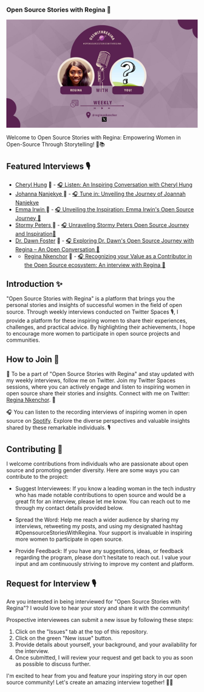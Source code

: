 ### Open Source Stories with Regina 🌟

![Banner](<New Logo OPEN SOURCE STORIES WITH REGINA (Postcard).jpg>)


Welcome to Open Source Stories with Regina: Empowering Women in Open-Source Through Storytelling! 💪📚

## Featured Interviews 🎙️

- [Cheryl Hung](https://www.oicheryl.com/about/) 👩 - [🎧 Listen: An Inspiring Conversation with Cheryl Hung](https://podcasters.spotify.com/pod/pod/show/reginankenchor/episodes/An-Interview-with-Cheryl-Hung-Episode-1-e2421ud)
- [Johanna Nanjekye ](https://twitter.com/Captain_Joannah)  👩 - [🎧 Tune in: Unveiling the Journey of Joannah Nanjekye](https://podcasters.spotify.com/pod/show/reginankenchor/episodes/An-Interview-with-Joannah-Nanjekye-Episode-2-e24p9bq/a-a57pjj)
- [Emma Irwin ](https://www.linkedin.com/in/emmamirwin/)  👩 - [🎧 Unveiling the Inspiration: Emma Irwin's Open Source Journey 🚀](https://spotifyanchor-web.app.link/e/93YQBC3koAb)
- [Stormy Peters ](https://www.linkedin.com/in/stormy/)  👩 - [🎧 Unraveling Stormy Peters Open Source Journey and Inspiration🚀](https://podcasters.spotify.com/pod/show/reginankenchor/episodes/Unraveling-Stormy-Peters-Open-Source-Journey-and-Inspiration--Episode-4-e26vv2b)
- [Dr. Dawn Foster](https://twitter.com/geekygirldawn)  👩 - [🎧 Exploring Dr. Dawn's Open Source Journey with Regina – An Open Conversation 🚀](https://podcasters.spotify.com/pod/show/reginankenchor/episodes/Exploring-Dr--Dawns-Open-Source-Journey-with-Regina--An-Open-Conversation-e28e1n6)
- - [Regina Nkenchor](https://twitter.com/geekygirldawn)  👩 - [🎧 Recognizing your Value as a Contributor in the Open Source ecosystem: An interview with Regina 🚀](https://open.spotify.com/episode/1h8VQdN8Pq2W0QS71l4hxb?si=zJXLLsJuSJq4LT1G0sFKAw)


## Introduction ✨

"Open Source Stories with Regina" is a platform that brings you the personal stories and insights of successful women in the field of open source. Through weekly interviews conducted on Twitter Spaces 🎙️, I provide a platform for these inspiring women to share their experiences, challenges, and practical advice. By highlighting their achievements, I hope to encourage more women to participate in open source projects and communities.

## How to Join 🌟

🌟 To be a part of "Open Source Stories with Regina" and stay updated with my weekly interviews, follow me on Twitter. Join my Twitter Spaces sessions, where you can actively engage and listen to inspiring women in open source share their stories and insights. Connect with me on Twitter: [Regina Nkenchor](https://twitter.com/reginankenchor). 🚀

🎧 You can listen to the recording interviews of inspiring women in open source on [Spotify](https://open.spotify.com/show/4d1B05CZmkX1KHgH5qEaEM). Explore the diverse perspectives and valuable insights shared by these remarkable individuals. 🎙️

## Contributing 🚀

I welcome contributions from individuals who are passionate about open source and promoting gender diversity. Here are some ways you can contribute to the project:

-  Suggest Interviewees: If you know a leading woman in the tech industry who has made notable contributions to open source and would be a great fit for an interview, please let me know. You can reach out to me through my contact details provided below.

- Spread the Word: Help me reach a wider audience by sharing my interviews, retweeting my posts, and using my designated hashtag #OpensourceStoriesWithRegina. Your support is invaluable in inspiring more women to participate in open source.

- Provide Feedback: If you have any suggestions, ideas, or feedback regarding the program, please don't hesitate to reach out. I value your input and am continuously striving to improve my content and platform.

## Request for Interview 🎙️

Are you interested in being interviewed for "Open Source Stories with Regina"? I would love to hear your story and share it with the community!

Prospective interviewees can submit a new issue by following these steps:

1. Click on the "Issues" tab at the top of this repository.
2. Click on the green "New issue" button.
3. Provide details about yourself, your background, and your availability for the interview.
4. Once submitted, I will review your request and get back to you as soon as possible to discuss further.

I'm excited to hear from you and feature your inspiring story in our open source community! Let's create an amazing interview together! 💪🌟



  









